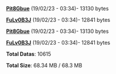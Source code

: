 [**Pit8Gbue**](/data/Pit8Gbue.txt) (19/02/23 - 03:34)- 13130 bytes

[**FuLv0B3J**](/data/FuLv0B3J.txt) (19/02/23 - 03:34)- 12841 bytes

[**Pit8Gbue**](/data/Pit8Gbue.txt) (19/02/23 - 03:34)- 13130 bytes

[**FuLv0B3J**](/data/FuLv0B3J.txt) (19/02/23 - 03:34)- 12841 bytes

**Total Datas**: 10615

**Total Size**: 68.34 MB / 68.3 MB
